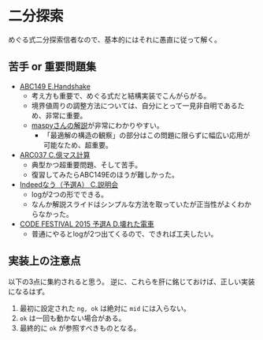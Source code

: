 # 二分探索

めぐる式二分探索信者なので、基本的にはそれに愚直に従って解く。

## 苦手 or 重要問題集

- [ABC149 E.Handshake](https://atcoder.jp/contests/abc149/tasks/abc149_e)
  - 考え方も重要で、めぐる式だと結構実装でこんがらがる。
  - 境界値周りの調整方法については、自分にとって一見非自明であるため、非常に重要。
  - [maspyさんの解説](https://maspypy.com/atcoder-参加感想-2019-12-29abc-149)が非常にわかりやすい。
    - 「最適解の構造の観察」の部分はこの問題に限らずに幅広い応用が可能なため、超重要。
- [ARC037 C.億マス計算](https://atcoder.jp/contests/arc037/tasks/arc037_c)
  - 典型かつ超重要問題、そして苦手。
  - 復習してみたらABC149Eのほうが難しかった。
- [Indeedなう（予選A） C.説明会](https://atcoder.jp/contests/indeednow-quala/tasks/indeednow_2015_quala_3)
  - logが2つの形でできる。
  - なんか解説スライドはシンプルな方法を取っていたが正当性がよくわからなかった。
- [CODE FESTIVAL 2015 予選A D.壊れた電車](https://atcoder.jp/contests/code-festival-2015-quala/tasks/codefestival_2015_qualA_d)
  - 普通にやるとlogが2つ出てくるので、できれば工夫したい。

## 実装上の注意点

以下の3点に集約されると思う。
逆に、これらを肝に銘じておけば、正しい実装になるはず。

1. 最初に設定された `ng, ok` は絶対に `mid` には入らない。
2. `ok` は一回も動かない場合がある。
3. 最終的に `ok` が参照すべきものとなる。

